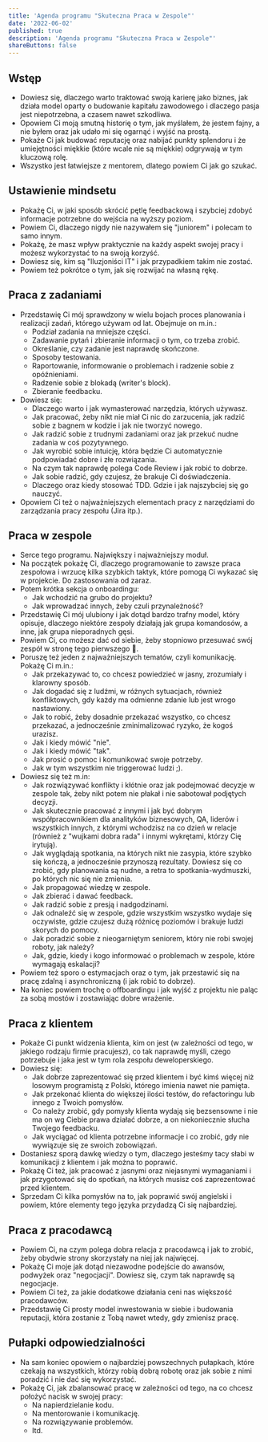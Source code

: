 ```yaml
---
title: 'Agenda programu "Skuteczna Praca w Zespole"'
date: '2022-06-02'
published: true
description: 'Agenda programu "Skuteczna Praca w Zespole"'
shareButtons: false
---
```


## Wstęp

- Dowiesz się, dlaczego warto traktować swoją karierę jako biznes, jak działa model oparty o budowanie kapitału zawodowego i dlaczego pasja jest niepotrzebna, a czasem nawet szkodliwa.
- Opowiem Ci moją smutną historię o tym, jak myślałem, że jestem fajny, a nie byłem oraz jak udało mi się ogarnąć i wyjść na prostą.
- Pokaże Ci jak budować reputację oraz nabijać punkty splendoru i że umiejętności miękkie (które wcale nie są miękkie) odgrywają w tym kluczową rolę.
- Wszystko jest łatwiejsze z mentorem, dlatego powiem Ci jak go szukać.

## Ustawienie mindsetu

- Pokażę Ci, w jaki sposób skrócić pętlę feedbackową i szybciej zdobyć informacje potrzebne do wejścia na wyższy poziom.
- Powiem Ci, dlaczego nigdy nie nazywałem się "juniorem" i polecam to samo innym.
- Pokażę, że masz wpływ praktycznie na każdy aspekt swojej pracy i możesz wykorzystać to na swoją korzyść.
- Dowiesz się, kim są "Iluzjoniści IT" i jak przypadkiem takim nie zostać.
- Powiem też pokrótce o tym, jak się rozwijać na własną rękę.

## Praca z zadaniami

- Przedstawię Ci mój sprawdzony w wielu bojach proces planowania i realizacji zadań, którego używam od lat. Obejmuje on m.in.:
  - Podział zadania na mniejsze części.
  - Zadawanie pytań i zbieranie informacji o tym, co trzeba zrobić.
  - Określanie, czy zadanie jest naprawdę skończone.
  - Sposoby testowania.
  - Raportowanie, informowanie o problemach i radzenie sobie z opóźnieniami.
  - Radzenie sobie z blokadą (writer's block).
  - Zbieranie feedbacku.
- Dowiesz się:
  - Dlaczego warto i jak wymasterować narzędzia, których używasz.
  - Jak pracować, żeby nikt nie miał Ci nic do zarzucenia, jak radzić sobie z bagnem w kodzie i jak nie tworzyć nowego.
  - Jak radzić sobie z trudnymi zadaniami oraz jak przekuć nudne zadania w coś pozytywnego.
  - Jak wyrobić sobie intuicję, która będzie Ci automatycznie podpowiadać dobre i złe rozwiązania.
  - Na czym tak naprawdę polega Code Review i jak robić to dobrze.
  - Jak sobie radzić, gdy czujesz, że brakuje Ci doświadczenia.
  - Dlaczego oraz kiedy stosować TDD. Gdzie i jak najszybciej się go nauczyć.
- Opowiem Ci też o najważniejszych elementach pracy z narzędziami do zarządzania pracy zespołu (Jira itp.).

## Praca w zespole

- Serce tego programu. Największy i najważniejszy moduł.
- Na początek pokażę Ci, dlaczego programowanie to zawsze praca zespołowa i wrzucę kilka szybkich taktyk, które pomogą Ci wykazać się w projekcie. Do zastosowania od zaraz.
- Potem krótka sekcja o onboardingu:
  - Jak wchodzić na grubo do projektu?
  - Jak wprowadzać innych, żeby czuli przynależność?
- Przedstawię Ci mój ulubiony i jak dotąd bardzo trafny model, który opisuje, dlaczego niektóre zespoły działają jak grupa komandosów, a inne, jak grupa nieporadnych gęsi.
- Powiem Ci, co możesz dać od siebie, żeby stopniowo przesuwać swój zespół w stronę tego pierwszego 💪.
- Poruszę też jeden z najważniejszych tematów, czyli komunikację. Pokażę Ci m.in.:
  - Jak przekazywać to, co chcesz powiedzieć w jasny, zrozumiały i klarowny sposób.
  - Jak dogadać się z ludźmi, w różnych sytuacjach, również konfliktowych, gdy każdy ma odmienne zdanie lub jest wrogo nastawiony.
  - Jak to robić, żeby dosadnie przekazać wszystko, co chcesz przekazać, a jednocześnie zminimalizować ryzyko, że kogoś urazisz.
  - Jak i kiedy mówić "nie".
  - Jak i kiedy mówić "tak".
  - Jak prosić o pomoc i komunikować swoje potrzeby.
  - Jak w tym wszystkim nie triggerować ludzi ;).
- Dowiesz się też m.in:
  - Jak rozwiązywać konflikty i kłótnie oraz jak podejmować decyzje w zespole tak, żeby nikt potem nie płakał i nie sabotował podjętych decyzji.
  - Jak skutecznie pracować z innymi i jak być dobrym współpracownikiem dla analityków biznesowych, QA, liderów i wszystkich innych, z którymi wchodzisz na co dzień w relacje (również z "wujkami dobra rada" i innymi wykrętami, którzy Cię irytują).
  - Jak wyglądają spotkania, na których nikt nie zasypia, które szybko się kończą, a jednocześnie przynoszą rezultaty. Dowiesz się co zrobić, gdy planowania są nudne, a retra to spotkania-wydmuszki, po których nic się nie zmienia.
  - Jak propagować wiedzę w zespole.
  - Jak zbierać i dawać feedback.
  - Jak radzić sobie z presją i nadgodzinami.
  - Jak odnaleźć się w zespole, gdzie wszystkim wszystko wydaje się oczywiste, gdzie czujesz dużą różnicę poziomów i brakuje ludzi skorych do pomocy.
  - Jak poradzić sobie z nieogarniętym seniorem, który nie robi swojej roboty, jak należy?
  - Jak, gdzie, kiedy i kogo informować o problemach w zespole, które wymagają eskalacji?
- Powiem też sporo o estymacjach oraz o tym, jak przestawić się na pracę zdalną i asynchroniczną (i jak robić to dobrze).
- Na koniec powiem trochę o offboardingu i jak wyjść z projektu nie paląc za sobą mostów i zostawiając dobre wrażenie.

## Praca z klientem

- Pokaże Ci punkt widzenia klienta, kim on jest (w zależności od tego, w jakiego rodzaju firmie pracujesz), co tak naprawdę myśli, czego potrzebuje i jaka jest w tym rola zespołu deweloperskiego.
- Dowiesz się:
  - Jak dobrze zaprezentować się przed klientem i być kimś więcej niż losowym programistą z Polski, którego imienia nawet nie pamięta.
  - Jak przekonać klienta do większej ilości testów, do refactoringu lub innego z Twoich pomysłów.
  - Co należy zrobić, gdy pomysły klienta wydają się bezsensowne i nie ma on wg Ciebie prawa działać dobrze, a on niekoniecznie słucha Twojego feedbacku.
  - Jak wyciągać od klienta potrzebne informacje i co zrobić, gdy nie wywiązuje się ze swoich zobowiązań.
- Dostaniesz sporą dawkę wiedzy o tym, dlaczego jesteśmy tacy słabi w komunikacji z klientem i jak można to poprawić.
- Pokażę Ci też, jak pracować z jasnymi oraz niejasnymi wymaganiami i jak przygotować się do spotkań, na których musisz coś zaprezentować przed klientem.
- Sprzedam Ci kilka pomysłów na to, jak poprawić swój angielski i powiem, które elementy tego języka przydadzą Ci się najbardziej.

## Praca z pracodawcą

- Powiem Ci, na czym polega dobra relacja z pracodawcą i jak to zrobić, żeby obydwie strony skorzystały na niej jak najwięcej.
- Pokażę Ci moje jak dotąd niezawodne podejście do awansów, podwyżek oraz "negocjacji". Dowiesz się, czym tak naprawdę są negocjacje.
- Powiem Ci też, za jakie dodatkowe działania ceni nas większość pracodawców.
- Przedstawię Ci prosty model inwestowania w siebie i budowania reputacji, która zostanie z Tobą nawet wtedy, gdy zmienisz pracę.

## Pułapki odpowiedzialności

- Na sam koniec opowiem o najbardziej powszechnych pułapkach, które czekają na wszystkich, którzy robią dobrą robotę oraz jak sobie z nimi poradzić i nie dać się wykorzystać.
- Pokażę Ci, jak zbalansować pracę w zależności od tego, na co chcesz położyć nacisk w swojej pracy:
  - Na napierdzielanie kodu.
  - Na mentorowanie i komunikację.
  - Na rozwiązywanie problemów.
  - Itd.

